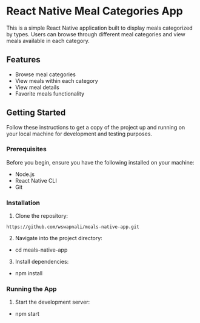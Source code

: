 # React Native Meal Categories App

This is a simple React Native application built to display meals categorized by types. Users can browse through different meal categories and view meals available in each category.

## Features

- Browse meal categories
- View meals within each category
- View meal details
- Favorite meals functionality

## Getting Started

Follow these instructions to get a copy of the project up and running on your local machine for development and testing purposes.

### Prerequisites

Before you begin, ensure you have the following installed on your machine:

- Node.js
- React Native CLI
- Git

### Installation

1. Clone the repository:

`https://github.com/wswapnali/meals-native-app.git`

2. Navigate into the project directory:

- cd meals-native-app

3. Install dependencies:

- npm install

### Running the App

1. Start the development server:

- npm start
